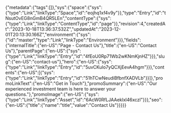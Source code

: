 {"metadata":{"tags":[]},"sys":{"space":{"sys":{"type":"Link","linkType":"Space","id":"eojhq1xf4v9y"}},"type":"Entry","id":"tNsutOvEG8nGmB4QR5LEn","contentType":{"sys":{"type":"Link","linkType":"ContentType","id":"page"}},"revision":4,"createdAt":"2023-10-18T13:36:37.532Z","updatedAt":"2023-12-01T20:13:30.166Z","environment":{"sys":{"id":"master","type":"Link","linkType":"Environment"}}},"fields":{"internalTitle":{"en-US":"Page - Contact Us"},"title":{"en-US":"Contact Us"},"parentPage":{"en-US":{"sys":{"type":"Link","linkType":"Entry","id":"4fEoU0Rp71Wb2wKNmKjnHZ"}}},"slug":{"en-US":"contact-us"},"hero":{"en-US":{"sys":{"type":"Link","linkType":"Entry","id":"5uvCKulo7yQCXjEevA4hgm"}}},"contents":{"en-US":[{"sys":{"type":"Link","linkType":"Entry","id":"51hTCwNeudiBfbnfXADVLb"}}]},"promoLinkText":{"en-US":"Get in Touch"},"promoSummary":{"en-US":"Our experienced investment team is here to answer your questions."},"promoImage":{"en-US":{"sys":{"type":"Link","linkType":"Asset","id":"6AcW0RfLJAAeklxl46xczl"}}},"seo":{"en-US":{"title":{"name":"title","value":"Contact Us"}}}}}